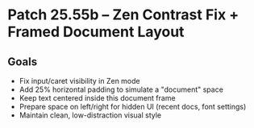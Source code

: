 # Patch 25.55b – Zen Contrast Fix + Framed Document Layout

## Goals
- Fix input/caret visibility in Zen mode
- Add 25% horizontal padding to simulate a "document" space
- Keep text centered inside this document frame
- Prepare space on left/right for hidden UI (recent docs, font settings)
- Maintain clean, low-distraction visual style
